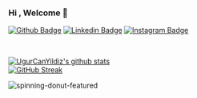 ### Hi , Welcome 👋
[![Github Badge](https://img.shields.io/badge/-Github-000?style=quare&labelColor=000&logo=Github&logoColor=white&link=link)](https://github.com/UgurCanYildiz)
[![Linkedin Badge](https://img.shields.io/badge/Linkedin-blue?style=for-the-badge&logo=linkedin)](https://www.linkedin.com/in/u%C4%9Fur-can-yildiz-3b7102233/) 
[![Instagram Badge](https://img.shields.io/badge/-Instagram-C13584?style=flat-quare&labelColor=C13584&logo=instagram&logoColor=white&link=link)](https://www.instagram.com/ugurcan024/)

<br/>

[![UgurCanYildiz's github stats](https://github-readme-stats.vercel.app/api?username=UgurCanYildiz&theme=blue-green)](https://github.com/UgurCanYildiz/github-readme-stats)
<br>
[![GitHub Streak](https://github-readme-streak-stats.herokuapp.com/?user=UgurCanYildiz&theme=elegant)](https://git.io/streak-stats)

![spinning-donut-featured](https://c.tenor.com/rtRn9EH3lBMAAAAC/cartoon-ghost.gif)


<!--
**UgurCanYildiz/UgurCanYildiz** is a ✨ _special_ ✨ repository because its `README.md` (this file) appears on your GitHub profile.

Here are some ideas to get you started:

- 🔭 I’m currently working on ...
- 🌱 I’m currently learning ...
- 👯 I’m looking to collaborate on ...
- 🤔 I’m looking for help with ...
- 💬 Ask me about ...
- 📫 How to reach me: ...
- 😄 Pronouns: ...
- ⚡ Fun fact: ...
-->
